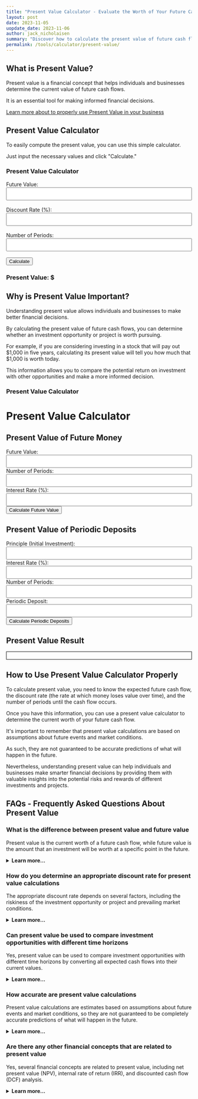 ```yaml
---
title: "Present Value Calculator - Evaluate the Worth of Your Future Cash Flows with Ease"
layout: post
date: 2023-11-05
uopdate_date: 2023-11-06
author: jack_nicholaisen
summary: "Discover how to calculate the present value of future cash flows with our easy-to-use calculator. Improve your financial decision-making today!" 
permalink: /tools/calculator/present-value/
---
```


## What is Present Value?

Present value is a financial concept that helps individuals and businesses determine the current value of future cash flows. 

It is an essential tool for making informed financial decisions.

<a href="/time-value-of-money/present-value/" target="_blank">Learn more about to properly use Present Value in your business</a>

## Present Value Calculator

To easily compute the present value, you can use this simple calculator. 

Just input the necessary values and click "Calculate."

<body>
    <h3>Present Value Calculator</h3>
    <form id="pv-calculator">
        <label for="future-value">Future Value:</label>
        <input type="number" id="future-value" required><br><br>
        <label for="discount-rate">Discount Rate (%):</label>
        <input type="number" id="discount-rate" step="0.01" required><br><br>
        <label for="periods">Number of Periods:</label>
        <input type="number" id="periods" required><br><br>
        <button type="button" onclick="calculatePV()">Calculate</button>
    </form>
    <h3>Present Value: $<span id="result"></span></h3>
    <script>
        function calculatePV() {
            const futureValue = parseFloat(document.getElementById("future-value").value);
            const discountRate = parseFloat(document.getElementById("discount-rate").value) / 100;
            const periods = parseFloat(document.getElementById("periods").value);
            const presentValue = futureValue / Math.pow(1 + discountRate, periods);
            document.getElementById("result").textContent = presentValue.toFixed(2);
        }
    </script>
</body>
<style>
        body {
            margin: 50px;
        }
        .calculator {
            width: 300px;
            margin: 0 auto;
        }
        .input-group {
            margin-bottom: 10px;
        }
        input[type="number"] {
            width: 100%;
            padding: 8px;
            box-sizing: border-box;
        }
        .result {
            font-weight: bold;
        }
</style>

## Why is Present Value Important?

Understanding present value allows individuals and businesses to make better financial decisions. 

By calculating the present value of future cash flows, you can determine whether an investment opportunity or project is worth pursuing.

For example, if you are considering investing in a stock that will pay out $1,000 in five years, calculating its present value will tell you how much that $1,000 is worth today. 

This information allows you to compare the potential return on investment with other opportunities and make a more informed decision.



  <h3>Present Value Calculator</h3>
  <!-- Load Chart.js library -->
  <script src="https://cdn.jsdelivr.net/npm/chart.js"></script>
<body>
  <h1>Present Value Calculator</h1>
  
  <!-- Future Value Calculator -->
  <h2>Present Value of Future Money</h2>
  Future Value: <input type="number" id="futureValue"><br>
  Number of Periods: <input type="number" id="numPeriods1"><br>
  Interest Rate (%): <input type="number" id="interestRate1"><br>
  <button onclick="calculateFutureValue()">Calculate Future Value</button>
  
  <!-- Periodic Deposits Calculator -->
  <h2>Present Value of Periodic Deposits</h2>
  Principle (Initial Investment): <input type="number" id="principle"><br>
  Interest Rate (%): <input type="number" id="interestRate2"><br>
  Number of Periods: <input type="number" id="numPeriods2"><br>
  Periodic Deposit: <input type="number" id="periodicDeposit"><br>
  <button onclick="calculatePeriodicDeposits()">Calculate Periodic Deposits</button>
  
  <!-- Present Value Result -->
  <h2>Present Value Result</h2>
  <div id="presentValueResult" style="border: 1px solid black; padding: 10px;"></div>
  
  <!-- Chart Canvas -->
  <canvas id="pieChart" width="400" height="400"></canvas>
  <canvas id="barChart" width="400" height="400"></canvas>
  
  <script>
    // Function to calculate present value of future money
    function calculateFutureValue() {
      const futureValue = parseFloat(document.getElementById('futureValue').value);
      const numPeriods = parseInt(document.getElementById('numPeriods1').value);
      const interestRate = parseFloat(document.getElementById('interestRate1').value) / 100;
      
      // Calculation of present value for future money
      const presentValue = futureValue / Math.pow(1 + interestRate, numPeriods);
      
      // Display present value result
      document.getElementById('presentValueResult').innerHTML = `Present Value of Future Money: ${presentValue.toFixed(2)}`;
    }
    
    // Function to calculate present value of periodic deposits
    function calculatePeriodicDeposits() {
      const principle = parseFloat(document.getElementById('principle').value);
      const interestRate = parseFloat(document.getElementById('interestRate2').value) / 100;
      const numPeriods = parseInt(document.getElementById('numPeriods2').value);
      const periodicDeposit = parseFloat(document.getElementById('periodicDeposit').value);
      
      // Calculation of present value for periodic deposits
      let presentValue = 0;
      for (let i = 1; i <= numPeriods; i++) {
        presentValue += periodicDeposit / Math.pow(1 + interestRate, i);
      }
      presentValue += principle / Math.pow(1 + interestRate, numPeriods);
      
      // Display present value result
      document.getElementById('presentValueResult').innerHTML = `Present Value of Periodic Deposits: ${presentValue.toFixed(2)}`;
      
      // Visualization - Pie Chart
      const pieChartCanvas = document.getElementById('pieChart');
      new Chart(pieChartCanvas, {
        type: 'pie',
        data: {
          labels: ['Present Value', 'Future Value'],
          datasets: [{
            data: [presentValue, principle + (periodicDeposit * numPeriods)],
            backgroundColor: ['blue', 'orange']
          }]
        }
      });
      
      // Visualization - Bar Chart
      const barChartCanvas = document.getElementById('barChart');
      new Chart(barChartCanvas, {
        type: 'bar',
        data: {
          labels: Array.from({ length: numPeriods }, (_, i) => `Period ${i + 1}`),
          datasets: [{
            label: 'Investment Breakdown',
            data: Array.from({ length: numPeriods }, (_, i) => {
              const accumulatedInterest = (principle + (periodicDeposit * i)) * interestRate;
              return {
                x: `Period ${i + 1}`,
                y: principle + (accumulatedInterest + (periodicDeposit * i)),
                principle: principle,
                interest: accumulatedInterest,
                deposits: periodicDeposit * i
              };
            }),
            backgroundColor: 'green'
          }]
        },
        options: {
          scales: {
            x: { title: { display: true, text: 'Periods' } },
            y: { title: { display: true, text: 'Value of Investment' } }
          },
          plugins: {
            tooltip: {
              callbacks: {
                label: (context) => {
                  const data = context.dataset.data[context.dataIndex];
                  return [`Principle: ${data.principle.toFixed(2)}`, `Interest: ${data.interest.toFixed(2)}`, `Deposits: ${data.deposits.toFixed(2)}`, `Total: ${context.raw.y.toFixed(2)}`];
                }
              }
            }
          }
        }
      });
    }
  </script>
</body>


## How to Use Present Value Calculator Properly

To calculate present value, you need to know the expected future cash flow, the discount rate (the rate at which money loses value over time), and the number of periods until the cash flow occurs. 

Once you have this information, you can use a present value calculator to determine the current worth of your future cash flow.

It's important to remember that present value calculations are based on assumptions about future events and market conditions. 

As such, they are not guaranteed to be accurate predictions of what will happen in the future. 

Nevertheless, understanding present value can help individuals and businesses make smarter financial decisions by providing them with valuable insights into the potential risks and rewards of different investments and projects.

## FAQs - Frequently Asked Questions About Present Value

<h3>What is the difference between present value and future value</h3>
<p>Present value is the current worth of a future cash flow, while future value is the amount that an investment will be worth at a specific point in the future.</p>
<details>
<summary><b>Learn more...</b></summary>
<br>
<p>Present value takes into account the time value of money, which means that money is worth more today than it will be in the future due to inflation and other factors.</p>
<p>Future value, on the other hand, assumes that money will grow over time due to compounding interest or other factors.</p>
</details>

<h3>How do you determine an appropriate discount rate for present value calculations</h3>
<p>The appropriate discount rate depends on several factors, including the riskiness of the investment opportunity or project and prevailing market conditions.</p>
<details>
<summary><b>Learn more...</b></summary>
<br>
<p>In general, investments with higher levels of risk require higher discount rates because investors demand a greater return to compensate them for taking on additional risk.</p>
<p>Market conditions such as inflation rates and interest rates can also impact discount rates.</p>
<p>It's important to carefully consider these factors when determining an appropriate discount rate for present value calculations.</p>
</details>

<h3>Can present value be used to compare investment opportunities with different time horizons</h3>
<p>Yes, present value can be used to compare investment opportunities with different time horizons by converting all expected cash flows into their current values.</p>
<details>
<summary><b>Learn more...</b></summary>
<br>
<p>By converting all cash flows into their current values using present value calculations, investors can more easily compare different investment opportunities with varying time horizons.</p>
<p>This approach allows investors to make apples-to-apples comparisons based on each opportunity's net present value (NPV), which takes into account both inflows and outflows over time.</p>
</details>

<h3>How accurate are present value calculations</h3>
<p>Present value calculations are estimates based on assumptions about future events and market conditions, so they are not guaranteed to be completely accurate predictions of what will happen in the future.</p>
<details>
<summary><b>Learn more...</b></summary>
<br>
<p>Present value calculations are based on assumptions about future events and market conditions, which may not unfold as expected.</p>
<p>However, by carefully considering these factors and using appropriate discount rates, investors can make more informed decisions about investment opportunities or projects.</p>
<p>It's important to understand the limitations of present value calculations and to use them in conjunction with other financial analysis techniques.</p>
</details>

<h3>Are there any other financial concepts that are related to present value</h3>
<p>Yes, several financial concepts are related to present value, including net present value (NPV), internal rate of return (IRR), and discounted cash flow (DCF) analysis.</p>
<details>
<summary><b>Learn more...</b></summary>
<br>
<p>Net present value is a measure of the total expected monetary gain or loss from an investment opportunity or project over time.</p>
<p>Internal rate of return is the discount rate at which the NPV of an investment opportunity or project is equal to zero.</p>
<p>Discounted cash flow analysis is a method for valuing an investment opportunity or project based on its expected future cash flows discounted back to their current values using a chosen discount rate.</p>
<p>By understanding these related concepts, investors can gain deeper insights into the potential risks and rewards associated with different financial decisions.</p>
</details>


